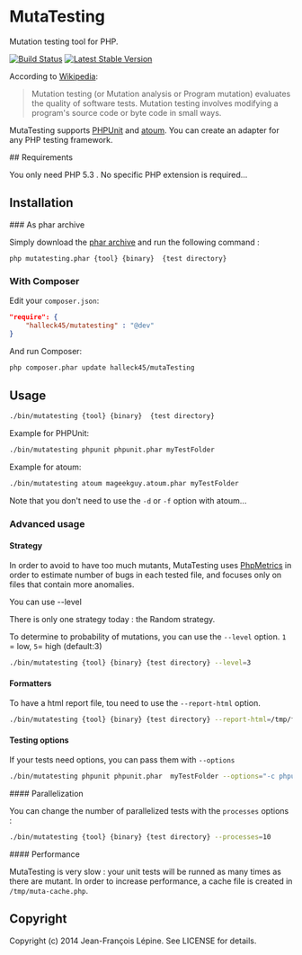 # MutaTesting

Mutation testing tool for PHP.

[![Build Status](https://secure.travis-ci.org/Halleck45/MutaTesting.png)](http://travis-ci.org/Halleck45/MutaTesting)
[![Latest Stable Version](https://poser.pugx.org/halleck45/mutatesting/v/stable.png)](https://packagist.org/packages/halleck45/mutatesting)

According to [Wikipedia](http://en.wikipedia.org/wiki/Mutation_testing):

> Mutation testing (or Mutation analysis or Program mutation) evaluates the 
  quality of software tests. Mutation testing involves modifying a program's 
  source code or byte code in small ways.


MutaTesting supports [PHPUnit](http://phpunit.de/manual/current/en/index.html) and [atoum](http://docs.atoum.org/).
You can create an adapter for any PHP testing framework.

## Requirements

You only need PHP 5.3 . No specific PHP extension is required...

## Installation


### As phar archive

Simply download the [phar archive](build/mutatesting.phar) and run the following command :

```
php mutatesting.phar {tool} {binary}  {test directory}
```

### With Composer

Edit your `composer.json`:

```json
"require": {
    "halleck45/mutatesting" : "@dev"
}
```

And run Composer:

```bash
php composer.phar update halleck45/mutaTesting
```

## Usage

```bash
./bin/mutatesting {tool} {binary}  {test directory}
```

Example for PHPUnit:

```bash
./bin/mutatesting phpunit phpunit.phar myTestFolder
```

Example for atoum:

```bash
./bin/mutatesting atoum mageekguy.atoum.phar myTestFolder
```

Note that you don't need to use the `-d` or `-f` option with atoum...


### Advanced usage

#### Strategy

In order to avoid to have too much mutants, MutaTesting uses [PhpMetrics](https://github.com/Halleck45/PhpMetrics) in order
to estimate number of bugs in each tested file, and focuses only on files that contain more anomalies.

You can use --level

There is only one strategy today : the Random strategy. 

To determine to probability of mutations, you can use the `--level` option. `1` = low, `5`= high (default:3)

```bash
./bin/mutatesting {tool} {binary} {test directory} --level=3
```

#### Formatters

To have a html report file, tou need to use the `--report-html` option.

```bash
./bin/mutatesting {tool} {binary} {test directory} --report-html=/tmp/file.html
```

#### Testing options

If your tests need options, you can pass them with `--options`

```bash
./bin/mutatesting phpunit phpunit.phar  myTestFolder --options="-c phpunit.xml"
```

#### Parallelization

You can change the number of parallelized tests with the `processes` options :
```bash
./bin/mutatesting {tool} {binary} {test directory} --processes=10
```


#### Performance

MutaTesting is very slow : your unit tests will be runned as many times as there are mutant.
In order to increase performance, a cache file is created in `/tmp/muta-cache.php`.


## Copyright

Copyright (c) 2014 Jean-François Lépine. See LICENSE for details.
